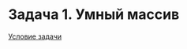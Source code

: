 # Задача 1. Умный массив
[Условие задачи](https://github.com/netology-code/cppl-homeworks/tree/main/03/01)
